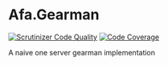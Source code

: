 Afa.Gearman
===========

[![Scrutinizer Code Quality](https://scrutinizer-ci.com/g/andyfarkas/Afa.Gearman/badges/quality-score.png?s=5a1a3e96f160663cb9c2ef202d97bb1e2fc30149)](https://scrutinizer-ci.com/g/andyfarkas/Afa.Gearman/)
[![Code Coverage](https://scrutinizer-ci.com/g/andyfarkas/Afa.Gearman/badges/coverage.png?s=aed3fad1a3c3cb4be93d1994db08402477002099)](https://scrutinizer-ci.com/g/andyfarkas/Afa.Gearman/)

A naive one server gearman implementation
